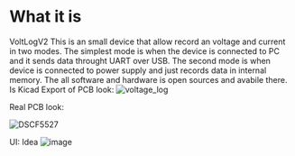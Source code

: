 # What it is 
VoltLogV2
This is an small device that allow record an voltage and current in two modes. The simplest mode is when the device is connected to PC and it sends data throught UART over USB. The second mode is when device is connected to power supply and just records data in internal memory. The all software and hardware is open sources and avabile there.
Is Kicad Export of PCB look:
![voltage_log](https://github.com/user-attachments/assets/a82d3fd3-0a67-40fd-b81c-1c6da097f6bf)


Real PCB look:

![DSCF5527](https://github.com/user-attachments/assets/3aef5a05-063f-4eb3-8525-1104b7a3a5ee)


UI: Idea
![image](https://github.com/user-attachments/assets/9cb32e41-5f6c-45f6-a16d-20a00087366d)
